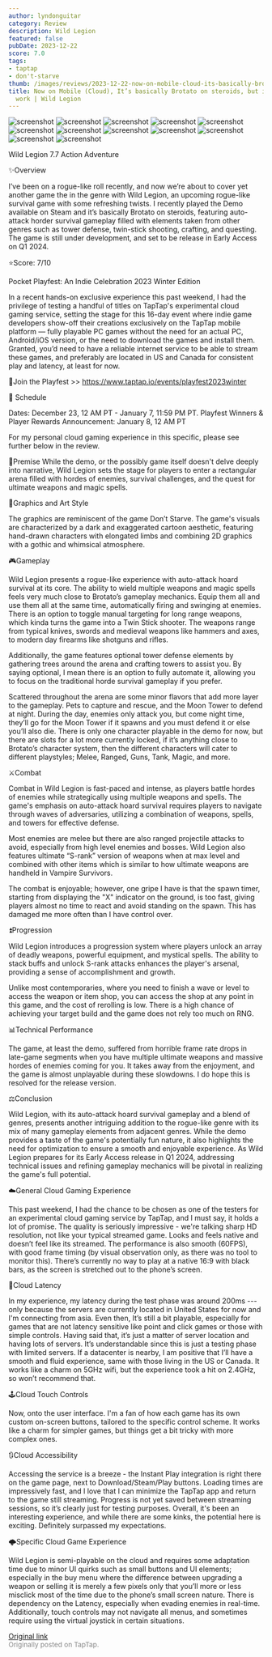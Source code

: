 ```yaml
---
author: lyndonguitar
category: Review
description: Wild Legion
featured: false
pubDate: 2023-12-22
score: 7.0
tags:
- taptap
- don't-starve
thumb: /images/reviews/2023-12-22-now-on-mobile-cloud-its-basically-brotato-on-steroids-but-it-needs-more-work--wild-legion-0.avif
title: Now on Mobile (Cloud), It’s basically Brotato on steroids, but it needs more
  work | Wild Legion
---
```


<div class="gallery">
  <img src="/images/reviews/2023-12-22-now-on-mobile-cloud-its-basically-brotato-on-steroids-but-it-needs-more-work--wild-legion-0.avif" alt="screenshot" />
  <img src="/images/reviews/2023-12-22-now-on-mobile-cloud-its-basically-brotato-on-steroids-but-it-needs-more-work--wild-legion-1.avif" alt="screenshot" />
  <img src="/images/reviews/2023-12-22-now-on-mobile-cloud-its-basically-brotato-on-steroids-but-it-needs-more-work--wild-legion-2.avif" alt="screenshot" />
  <img src="/images/reviews/2023-12-22-now-on-mobile-cloud-its-basically-brotato-on-steroids-but-it-needs-more-work--wild-legion-3.avif" alt="screenshot" />
  <img src="/images/reviews/2023-12-22-now-on-mobile-cloud-its-basically-brotato-on-steroids-but-it-needs-more-work--wild-legion-4.avif" alt="screenshot" />
  <img src="/images/reviews/2023-12-22-now-on-mobile-cloud-its-basically-brotato-on-steroids-but-it-needs-more-work--wild-legion-5.avif" alt="screenshot" />
  <img src="/images/reviews/2023-12-22-now-on-mobile-cloud-its-basically-brotato-on-steroids-but-it-needs-more-work--wild-legion-6.avif" alt="screenshot" />
  <img src="/images/reviews/2023-12-22-now-on-mobile-cloud-its-basically-brotato-on-steroids-but-it-needs-more-work--wild-legion-7.avif" alt="screenshot" />
  <img src="/images/reviews/2023-12-22-now-on-mobile-cloud-its-basically-brotato-on-steroids-but-it-needs-more-work--wild-legion-8.avif" alt="screenshot" />
  <img src="/images/reviews/2023-12-22-now-on-mobile-cloud-its-basically-brotato-on-steroids-but-it-needs-more-work--wild-legion-9.avif" alt="screenshot" />
  <img src="/images/reviews/2023-12-22-now-on-mobile-cloud-its-basically-brotato-on-steroids-but-it-needs-more-work--wild-legion-10.avif" alt="screenshot" />
  <img src="/images/reviews/2023-12-22-now-on-mobile-cloud-its-basically-brotato-on-steroids-but-it-needs-more-work--wild-legion-11.avif" alt="screenshot" />
</div>

Wild Legion
7.7
Action
Adventure

✨Overview

I’ve been on a rogue-like roll recently, and now we’re about to cover yet another game the in the genre with Wild Legion, an upcoming rogue-like survival game with some refreshing twists. I recently played the Demo available on Steam and it’s basically Brotato on steroids, featuring auto-attack horder survival gameplay filled with elements taken from other genres such as tower defense, twin-stick shooting, crafting, and questing. The game is still under development, and set to be release in Early Access on Q1 2024.

⭐️Score: 7/10

Pocket Playfest: An Indie Celebration 2023 Winter Edition

In a recent hands-on exclusive experience this past weekend, I had the privilege of testing a handful of titles on TapTap's experimental cloud gaming service, setting the stage for this 16-day event where indie game developers show-off their creations exclusively on the TapTap mobile platform — fully playable PC games without the need for an actual PC, Android/iOS version, or the need to download the games and install them.  Granted, you’d need to have a reliable internet service to be able to stream these games, and preferably are located in US and Canada for consistent play and latency, at least for now.

🔗Join the Playfest >>
https://www.taptap.io/events/playfest2023winter

📅 Schedule

Dates: December 23, 12 AM PT - January 7, 11:59 PM PT.
Playfest Winners & Player Rewards Announcement: January 8, 12 AM PT

For my personal cloud gaming experience in this specific, please see further below in the review.

📖Premise
While the demo, or the possibly game itself doesn't delve deeply into narrative, Wild Legion sets the stage for players to enter a rectangular arena filled with hordes of enemies, survival challenges, and the quest for ultimate weapons and magic spells.

🎨Graphics and Art Style

The graphics are reminiscent of the game Don’t Starve. The game's visuals are characterized by a dark and exaggerated cartoon aesthetic, featuring hand-drawn characters with elongated limbs and combining 2D graphics with a gothic and whimsical atmosphere.

🎮Gameplay

Wild Legion presents a rogue-like experience with auto-attack hoard survival at its core. The ability to wield multiple weapons and magic spells feels very much close to Brotato’s gameplay mechanics. Equip them all and use them all at the same time, automatically firing and swinging at enemies. There is an option to toggle manual targeting for long range weapons, which kinda turns the game into a Twin Stick shooter.  The weapons range from typical knives, swords and medieval weapons like hammers and axes, to modern day firearms like shotguns and rifles.

Additionally, the game features optional tower defense elements by gathering trees around the arena and crafting towers to assist you. By saying optional, I mean there is an option to fully automate it, allowing you to focus on the traditional horde survival gameplay if you prefer.

Scattered throughout the arena are some minor flavors that add more layer to the gameplay. Pets to capture and rescue, and the Moon Tower to defend at night. During the day, enemies only attack you, but come night time, they’ll go for the Moon Tower if it spawns and you must defend it or else you’ll also die. There is only one character playable in the demo for now, but there are slots for a lot more currently locked, if it’s anything close to Brotato’s character system, then the different characters will cater to different playstyles; Melee, Ranged, Guns, Tank, Magic, and more.

⚔️Combat

Combat in Wild Legion is fast-paced and intense, as players battle hordes of enemies while strategically using multiple weapons and spells. The game's emphasis on auto-attack hoard survival requires players to navigate through waves of adversaries, utilizing a combination of weapons, spells, and towers for effective defense.

Most enemies are melee but there are also ranged projectile attacks to avoid, especially from high level enemies and bosses. Wild Legion also features ultimate “S-rank” version of weapons when at max level and combined with other items which is similar to how ultimate weapons are handheld in Vampire Survivors.

The combat is enjoyable; however, one gripe I have is that the spawn timer, starting from displaying the "X" indicator on the ground, is too fast, giving players almost no time to react and avoid standing on the spawn. This has damaged me more often than I have control over.

⏫Progression

Wild Legion introduces a progression system where players unlock an array of deadly weapons, powerful equipment, and mystical spells. The ability to stack buffs and unlock S-rank attacks enhances the player's arsenal, providing a sense of accomplishment and growth.

Unlike most contemporaries, where you need to finish a wave or level to access the weapon or item shop, you can access the shop at any point in this game, and the cost of rerolling is low. There is a high chance of achieving your target build and the game does not rely too much on RNG.

📊Technical Performance

The game, at least the demo, suffered from horrible frame rate drops in late-game segments when you have multiple ultimate weapons and massive hordes of enemies coming for you. It takes away from the enjoyment, and the game is almost unplayable during these slowdowns. I do hope this is resolved for the release version.

⚖️Conclusion

Wild Legion, with its auto-attack hoard survival gameplay and a blend of genres, presents another intriguing addition to the rogue-like genre with its mix of many gameplay elements from adjacent genres. While the demo provides a taste of the game's potentially fun nature, it also highlights the need for optimization to ensure a smooth and enjoyable experience. As Wild Legion prepares for its Early Access release in Q1 2024, addressing technical issues and refining gameplay mechanics will be pivotal in realizing the game's full potential.

☁️General Cloud Gaming Experience

This past weekend, I had the chance to be chosen as one of the testers for an experimental cloud gaming service by TapTap, and I must say, it holds a lot of promise. The quality is seriously impressive - we're talking sharp HD resolution, not like your typical streamed game. Looks and feels native and doesn’t feel like its streamed. The performance is also smooth (60FPS), with good frame timing (by visual observation only, as there was no tool to monitor this). There’s currently no way to play at a native 16:9 with black bars, as the screen is stretched out to the phone’s screen.

📶Cloud Latency

In my experience, my latency during the test phase was around 200ms --- only because the servers are currently located in United States for now and I'm connecting from asia. Even then, It’s still a bit playable, especially for games that are not latency sensitive like point and click games or those with simple controls. Having said that, it’s just a matter of server location and having lots of servers. It’s understandable since this is just a testing phase with limited servers. If a datacenter is nearby, I am positive that I’ll have a smooth and fluid experience, same with those living in the US or Canada. It works like a charm on 5GHz wifi, but the experience took a hit on 2.4GHz, so won’t recommend that.

🕹Cloud Touch Controls

Now, onto the user interface. I'm a fan of how each game has its own custom on-screen buttons, tailored to the specific control scheme. It works like a charm for simpler games, but things get a bit tricky with more complex ones.

🔃Cloud Accessibility

Accessing the service is a breeze - the Instant Play integration is right there on the game page, next to Download/Steam/Play buttons.  Loading times are impressively fast, and I love that I can minimize the TapTap app and return to the game still streaming. Progress is not yet saved between streaming sessions, so it’s clearly just for testing purposes. Overall, it's been an interesting experience, and while there are some kinks, the potential here is exciting. Definitely surpassed my expectations.

🌩Specific Cloud Game Experience

Wild Legion is semi-playable on the cloud and requires some adaptation time due to minor UI quirks such as small buttons and UI elements; especially in the buy menu where the difference between upgrading a weapon or selling it is merely a few pixels only that you’ll more or less misclick most of the time due to the phone’s small screen nature. There is dependency on the Latency, especially when evading enemies in real-time. Additionally, touch controls may not navigate all menus, and sometimes require using the virtual joystick in certain situations.

[Original link](https://www.taptap.io/post/6654040)<br><span style="font-size: 0.95em; color: #888;">Originally posted on TapTap.</span>